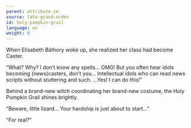 ```yaml
---
parent: attribute.ce
source: fate-grand-order
id: holy-pumpkin-grail
language: en
weight: 0
---
```


When Elisabeth Báthory woke up, she realized her class had become Caster.

“What? Why? I don’t know any spells… OMG!
But you often hear idols becoming (news)casters, don’t you…
Intellectual idols who can read news scripts without stuttering and such.
…Yes! I can do this!”

Behind a brand-new witch coordinating her brand-new costume, the Holy Pumpkin Grail shines brightly.

“Beware, little lizard… Your hardship is just about to start…”

“For real?”
